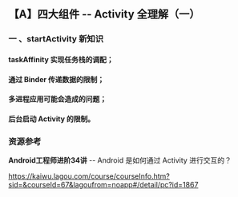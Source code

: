 ## 【A】四大组件 -- Activity 全理解（一）



### 一 、startActivity 新知识

#### taskAffinity 实现任务栈的调配；

#### 通过 Binder 传递数据的限制；

#### 多进程应用可能会造成的问题；

#### 后台启动 Activity 的限制。







### 资源参考

 **Android工程师进阶34讲** -- Android 是如何通过 Activity 进行交互的？

https://kaiwu.lagou.com/course/courseInfo.htm?sid=&courseId=67&lagoufrom=noapp#/detail/pc?id=1867